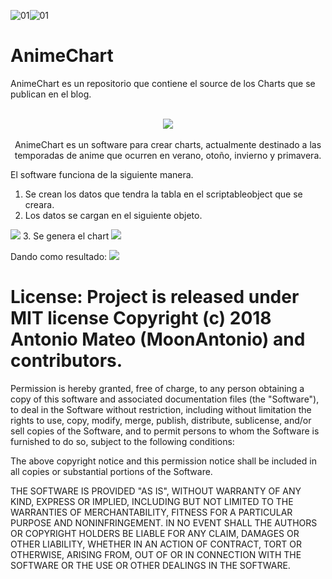 ![01](https://img.shields.io/badge/Unity-2017.4.10f1-blue.svg)![01](https://img.shields.io/badge/Visual%20Studio-2017-cc66ff.svg)

# AnimeChart
AnimeChart es un repositorio que contiene el source de los Charts que se publican en el blog.


<p align="center"><br>
  <img src="https://github.com/CodeBackDoor/AnimeChart/blob/master/res/AnimeImgBase.png?raw=true">
  <br><br>
  AnimeChart es un software para crear charts, actualmente destinado a las temporadas de anime que ocurren en verano, otoño, invierno y primavera.
  
  El software funciona de la siguiente manera.
  1. Se crean los datos que tendra la tabla en el scriptableobject que se creara.
  2. Los datos se cargan en el siguiente objeto.
  <img src="https://github.com/CodeBackDoor/AnimeChart/blob/master/res/01.png?raw=true">
  3. Se genera el chart
  <img src="https://github.com/CodeBackDoor/AnimeChart/blob/master/res/02.png?raw=true">
  
  Dando como resultado:
  <img src="https://github.com/CodeBackDoor/AnimeChart/blob/master/Temporadas/2018/Verano/Verano2018v2.0.jpg?raw=true">
</p>


# License: Project is released under MIT license Copyright (c) 2018 Antonio Mateo (MoonAntonio) and contributors.

Permission is hereby granted, free of charge, to any person obtaining a copy of this software and associated documentation files (the "Software"), to deal in the Software without restriction, including without limitation the rights to use, copy, modify, merge, publish, distribute, sublicense, and/or sell copies of the Software, and to permit persons to whom the Software is furnished to do so, subject to the following conditions:

The above copyright notice and this permission notice shall be included in all copies or substantial portions of the Software.

THE SOFTWARE IS PROVIDED "AS IS", WITHOUT WARRANTY OF ANY KIND, EXPRESS OR IMPLIED, INCLUDING BUT NOT LIMITED TO THE WARRANTIES OF MERCHANTABILITY, FITNESS FOR A PARTICULAR PURPOSE AND NONINFRINGEMENT. IN NO EVENT SHALL THE AUTHORS OR COPYRIGHT HOLDERS BE LIABLE FOR ANY CLAIM, DAMAGES OR OTHER LIABILITY, WHETHER IN AN ACTION OF CONTRACT, TORT OR OTHERWISE, ARISING FROM, OUT OF OR IN CONNECTION WITH THE SOFTWARE OR THE USE OR OTHER DEALINGS IN THE SOFTWARE.
